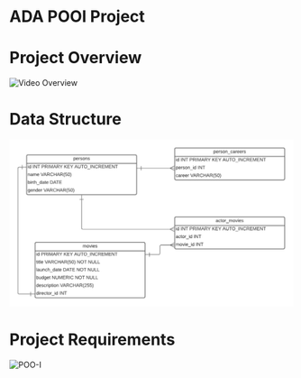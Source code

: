 # ADA POOI Project

# Project Overview

![Video Overview](https://youtu.be/R-4Gexd0G9o)

# Data Structure

![DB_DIAGRAM](./ADA_POOI.png)

# Project Requirements
![POO-I](https://camo.githubusercontent.com/345cfe58d0e3d47d2a4a0bb4927b2a6701f648c848ad6ef3881c26723e01c54e/68747470733a2f2f63646e2e646973636f72646170702e636f6d2f6174746163686d656e74732f313132373333373231353335303031343035322f313133383538323236393636363236333138312f696d6167652e706e67)